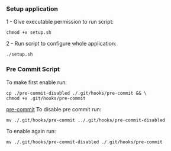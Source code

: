 ### Setup application

1 - Give executable permission to run script:
```
chmod +x setup.sh
```

2 - Run script to configure whole application:
```
./setup.sh
```

###  Pre Commit Script

To make first enable run: 
```
cp ./pre-commit-disabled ./.git/hooks/pre-commit && \
chmod +x .git/hooks/pre-commit
```
[pre-commit](.git%2Fhooks%2Fpre-commit)
To disable pre commit run:
```
mv ./.git/hooks/pre-commit ../.git/hooks/pre-commit-disabled
```

To enable again run:
```
mv ./.git/hooks/pre-commit-disabled ./.git/hooks/pre-commit
```